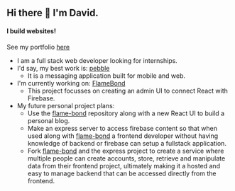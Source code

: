 ## Hi there 👋 I'm David.
#### I build websites!

See my portfolio [here](https://davidsling.in)

- I am a full stack web developer looking for internships.
- I'd say, my best work is: [pebble](https://github.com/david-sling/pebble)
  - It is a messaging application built for mobile and web.
- I'm currently working on: [FlameBond](https://github.com/david-sling/flame-bond)
  - This project focusses on creating an admin UI to connect React with Firebase.
- My future personal project plans:
    - Use the [flame-bond](https://github.com/david-sling/flame-bond) repository along with a new React UI to build a personal blog.
    - Make an express server to access firebase content so that when used along with [flame-bond](https://github.com/david-sling/flame-bond) a frontend developer without having knowledge of backend or firebase can setup a fullstack application.
    - Fork [flame-bond](https://github.com/david-sling/flame-bond) and the express project to create a service where multiple people can create accounts, store, retrieve and manipulate data from their frontend project, ultimately making it a hosted and easy to manage backend that can be accessed directly from the frontend.
